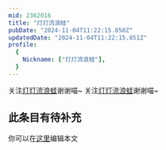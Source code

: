 ```yaml
---
mid: 2362016
title: "灯灯流浪蛙"
pubDate: "2024-11-04T11:22:15.850Z"
updatedDate: "2024-11-04T11:22:15.851Z"
profile:
  {
    Nickname: ["灯灯流浪蛙"],
  }
---
```


关注[灯灯流浪蛙](https://space.bilibili.com/2362016)谢谢喵~ 关注[灯灯流浪蛙](https://space.bilibili.com/2362016)谢谢喵~

## 此条目有待补充
你可以在[这里](https://github.com/Yuhanawa/VTuber.ICU-Content/edit/master/v/灯灯流浪蛙/index.md)编辑本文
